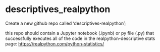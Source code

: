 # descriptives_realpython

Create a new github repo called
‘descriptives-realpython’; 

this repo should contain a Jupyter notebook (.ipynb) or py file (.py) that
successfully executes all of the code in the realpython-descriptive stats page:
https://realpython.com/python-statistics/
